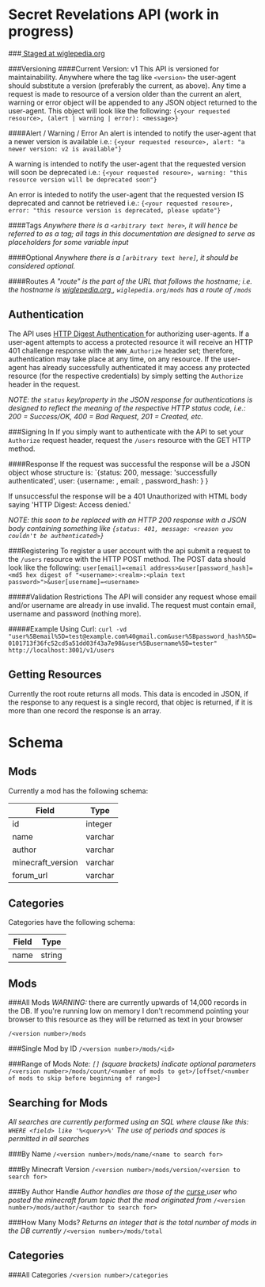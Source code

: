 Secret Revelations API (work in progress)
===================
###[ Staged at wiglepedia.org ]( wiglepedia.org )

###Versioning
####Current Version: v1
This API is versioned for maintainability. Anywhere where the tag like `<version>` the user-agent should substitute a version (preferably the current, as above).
Any time a request is made to resource of a version older than the current an alert, warning or error object will be appended to any JSON object returned to the user-agent. This object will look like the following:
`{<your requested resource>, (alert | warning | error): <message>}`

####Alert / Warning / Error
An alert is intended to notify the user-agent that a newer version is available
i.e.: `{<your requested resource>, alert: "a newer version: v2 is available"}`

A warning is intended to notify the user-agent that the requested version will soon be deprecated
i.e.: `{<your requested resoure>, warning: "this resource version will be deprecated soon"}`

An error is inteded to notify the user-agent that the requested version IS deprecated and cannot be retrieved
i.e.: `{<your requested resoure>, error: "this resource version is deprecated, please update"}`

####Tags
_Anywhere there is a `<arbitrary text here>`, it will hence be referred to as a tag; all tags in this documentation are designed to serve as placeholders for some variable input_

####Optional
_Anywhere there is a `[arbitrary text here]`, it should be considered optional._

####Routes
_A "route" is the part of the URL that follows the hostname; i.e. the hostname is [ wiglepedia.org ]( wiglepedia.org ), `wiglepedia.org/mods` has a route of `/mods`_

Authentication
--------------
The API uses [ HTTP Digest Authentication ]( http://en.wikipedia.org/wiki/Http_digest_authentication ) for authorizing user-agents. If a user-agent attempts to access a protected resource it will receive an HTTP 401 challenge response with the `WWW_Authorize` header set; therefore, authentication may take place at any time, on any resource. If the user-agent has already successfully authenticated it may access any protected resource (for the respective credentials) by simply setting the `Authorize` header in the request.

_NOTE: the `status` key/property in the JSON response for authentications is designed to reflect the meaning of the respective HTTP status code, i.e.: 200 = Success/OK, 400 = Bad Request, 201 = Created, etc._

###Signing In
If you simply want to authenticate with the API to set your `Authorize` request header, request the `/users` resource with the GET HTTP method.

####Response
If the request was successful the response will be a JSON object whose structure is:
`{status: 200, message: 'successfully authenticated', user: {username: <username>, email: <email>, password_hash: <password hash>} }

If unsuccessful the response will be a 401 Unauthorized with HTML body saying 'HTTP Digest: Access denied.'

_NOTE: this soon to be replaced with an HTTP 200 response with a JSON body containing something like `{status: 401, message: <reason you couldn't be authenticated>}`_

###Registering
To register a user account with the api submit a request to the `/users` resource with the HTTP POST method. The POST data should look like the following:
`user[email]=<email address>&user[password_hash]=<md5 hex digest of "<username>:<realm>:<plain text password>">&user[username]=<username>`

#####Validation Restrictions
The API will consider any request whose email and/or username are already in use invalid. The request must contain email, username and password (nothing more).

#####Example Using Curl:
`curl -vd "user%5Bemail%5D=test@example.com%40gmail.com&user%5Bpassword_hash%5D=0101713f36fc52cd5a51dd03f43a7e98&user%5Busername%5D=tester" http://localhost:3001/v1/users`


Getting Resources
------------
Currently the root route returns all mods. This data is encoded in JSON, if the response to any request is a single record, that objec is returned, if it is more than one record the response is an array.

Schema
======

Mods
----
Currently a mod has the following schema:

| Field             | Type    |
|-------------------|---------|
| id                | integer |
| name              | varchar |
| author            | varchar |
| minecraft_version | varchar |
| forum_url         | varchar |

Categories
----------
Categories have the following schema:

| Field             | Type    |
|-------------------|---------|
| name              | string  |

Mods
----

###All Mods
*WARNING:* there are currently upwards of 14,000 records in the DB. If you're running low on memory I don't recommend pointing your browser to this resource as they will be returned as text in your browser

`/<version number>/mods`

###Single Mod by ID
`/<version number>/mods/<id>`

###Range of Mods
_Note: `[]` (square brackets) indicate optional parameters_
`/<version number>/mods/count/<number of mods to get>/[offset/<number of mods to skip before beginning of range>]`

Searching for Mods
------------------
_All searches are currently performed using an SQL where clause like this: `WHERE <field> like '%<query>%'`_
_The use of periods and spaces is permitted in all searches_

###By Name
`/<version number>/mods/name/<name to search for>`

###By Minecraft Version
`/<version number>/mods/version/<version to search for>`

###By Author Handle
_Author handles are those of the [ curse ]( http://www.curse.com/ ) user who posted the minecraft forum topic that the mod originated from_
`/<version number>/mods/author/<author to search for>`

###How Many Mods?
_Returns an integer that is the total number of mods in the DB currently_
`/<version number>/mods/total`

Categories
----------

###All Categories
`/<version number>/categories`
